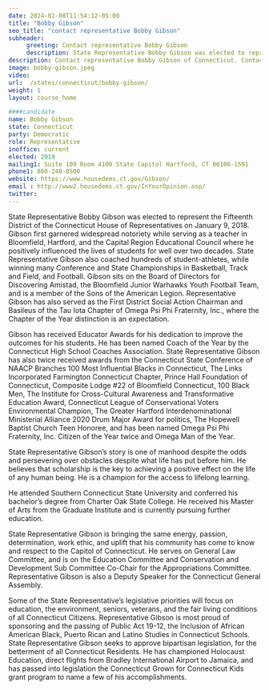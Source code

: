 ```yaml
---
date: 2024-01-08T11:54:12-05:00
title: "Bobby Gibson"
seo_title: "contact representative Bobby Gibson"
subheader:
     greeting: Contact representative Bobby Gibson
     description: State Representative Bobby Gibson was elected to represent the Fifteenth District of the Connecticut House of Representatives on January 9, 2018.
description: Contact representative Bobby Gibson of Connecticut. Contact information for Bobby Gibson includes email address, phone number, and mailing address.
image: bobby-gibson.jpeg
video:
url:  /states/connecticut/bobby-gibson/
weight: 1
layout: course_home

####candidate
name: Bobby Gibson
state: Connecticut
party: Democratic
role: Representative
inoffice: current
elected: 2019
mailing1: Suite 109 Room 4100 State Capitol Hartford, CT 06106-1591
phone1: 860-240-8500
website: https://www.housedems.ct.gov/Gibson/
email : http://www2.housedems.ct.gov/InYourOpinion.asp/
twitter:
---
```


State Representative Bobby Gibson was elected to represent the Fifteenth District of the Connecticut House of Representatives on January 9, 2018. Gibson first garnered widespread notoriety while serving as a teacher in Bloomfield, Hartford, and the Capital Region Educational Council where he positively influenced the lives of students for well over two decades. State Representative Gibson also coached hundreds of student-athletes, while winning many Conference and State Championships in Basketball, Track and Field, and Football. Gibson sits on the Board of Directors for Discovering Amistad, the Bloomfield Junior Warhawks Youth Football Team, and is a member of the Sons of the American Legion.  Representative Gibson has also served as the First District Social Action Chairman and Basileus of the Tau Iota Chapter of Omega Psi Phi Fraternity, Inc., where the Chapter of the Year distinction is an expectation.  

Gibson has received Educator Awards for his dedication to improve the outcomes for his students.  He has been named Coach of the Year by the Connecticut High School Coaches Association. State Representative Gibson has also twice received awards from the Connecticut State Conference of NAACP Branches 100 Most Influential Blacks in Connecticut, The Links Incorporated Farmington Connecticut Chapter, Prince Hall Foundation of Connecticut, Composite Lodge #22 of Bloomfield Connecticut, 100 Black Men, The Institute for Cross-Cultural Awareness and Transformative Education Award, Connecticut League of Conservational Voters Environmental Champion, The Greater Hartford Interdenominational Ministerial Alliance 2020 Drum Major Award for politics, The Hopewell Baptist Church Teen Honoree, and has been named Omega Psi Phi Fraternity, Inc. Citizen of the Year twice and Omega Man of the Year.

State Representative Gibson’s story is one of manhood despite the odds and persevering over obstacles despite what life has put before him. He believes that scholarship is the key to achieving a positive effect on the life of any human being. He is a champion for the access to lifelong learning.

He attended Southern Connecticut State University and conferred his bachelor’s degree from Charter Oak State College. He received his Master of Arts from the Graduate Institute and is currently pursuing further education.

State Representative Gibson is bringing the same energy, passion, determination, work ethic, and uplift that his community has come to know and respect to the Capitol of Connecticut.  He serves on General Law Committee, and is on the Education Committee and Conservation and Development Sub Committee Co-Chair for the Appropriations Committee.  Representative Gibson is also a Deputy Speaker for the Connecticut General Assembly.

Some of the State Representative’s legislative priorities will focus on education, the environment, seniors, veterans, and the fair living conditions of all Connecticut Citizens. Representative Gibson is most proud of sponsoring and the passing of Public Act 19-12, the Inclusion of African American Black, Puerto Rican and Latino Studies in Connecticut Schools. State Representative Gibson seeks to approve bipartisan legislation, for the betterment of all Connecticut Residents. He has championed Holocaust Education, direct flights from Bradley International Airport to Jamaica, and has passed into legislation the Connecticut Grown for Connecticut Kids grant program to name a few of his accomplishments.
